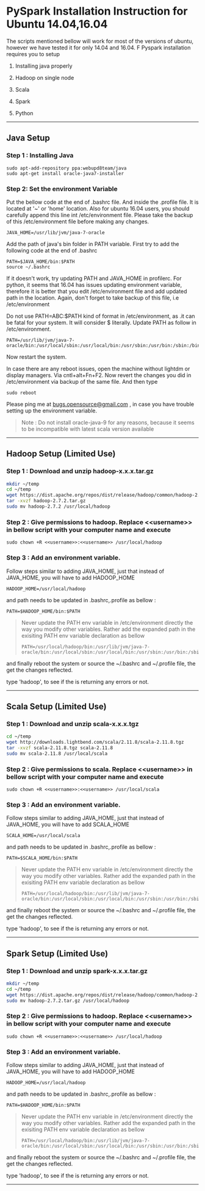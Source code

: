 # PySpark Installation Instruction for Ubuntu 14.04,16.04

The scripts mentioned bellow will work for most of the versions of ubuntu, however we have tested it for only 14.04 and 16.04. F Pyspark installation requires you to setup

1. Installing java properly

2. Hadoop on single node

3. Scala

4. Spark

5. Python


---

## Java Setup

### Step 1 : Installing Java

```
sudo apt-add-repository ppa:webupd8team/java
sudo apt-get install oracle-java7-installer
```

### Step 2: Set the environment Variable

Put the bellow code at the end of .bashrc file. And inside the .profile file. It is located at  '~' or 'home' location. Also for ubuntu 16.04 users, you should carefully append this line int \/etc\/environment file. Please take the backup of this \/etc\/environment file before making any changes.

```
JAVA_HOME=/usr/lib/jvm/java-7-oracle
```

Add the path of java's bin folder in PATH variable. First try to add the following code at the end of .bashrc

```
PATH=$JAVA_HOME/bin:$PATH
source ~/.bashrc
```

If it doesn't work, try updating PATH and JAVA\_HOME in profilerc. For python, it seems that 16.04 has issues updating environment variable, therefore it is better that you edit \/etc\/environment file and add updated path in the location. Again, don't forget to take backup of this file, i.e \/etc\/environment

Do not use PATH=ABC:$PATH kind of format in \/etc\/environment, as .it can be fatal for your system. It will consider $ literally. Update PATH as follow in \/etc\/environment.

```
PATH=/usr/lib/jvm/java-7-oracle/bin:/usr/local/sbin:/usr/local/bin:/usr/sbin:/usr/bin:/sbin:/bin:/usr/games:/usr/local/games
```

Now restart the system.

In case there are any reboot issues, open the machine without lightdm or display managers. Via cntl+alt+Fn+F2. Now revert the changes you did in \/etc\/environment via backup of the same file. And then type

```
sudo reboot
```

Please ping me at bugs.opensource@gmail.com , in case you have trouble setting up the environment variable.

> Note : Do not install oracle-java-9 for any reasons, because it seems to be incompatible with latest scala version available

---

## Hadoop Setup \(Limited Use\)

### Step 1 : Download and unzip hadoop-x.x.x.tar.gz

```bash
mkdir ~/temp
cd ~/temp
wget https://dist.apache.org/repos/dist/release/hadoop/common/hadoop-2.7.2/hadoop-2.7.2.tar.gz
tar -xvzf hadoop-2.7.2.tar.gz
sudo mv hadoop-2.7.2 /usr/local/hadoop
```

### Step 2 : Give permissions to hadoop. Replace &lt;&lt;username&gt;&gt; in bellow script with your computer name and execute

```
sudo chown +R <<username>>:<<username>> /usr/local/hadoop
```

### Step 3 : Add an environment variable.

Follow steps similar to adding JAVA\_HOME, just that instead of JAVA\_HOME, you will have to add HADOOP\_HOME

```
HADOOP_HOME=/usr/local/hadoop
```

and path needs to be updated in .bashrc,.profile as bellow :

```
PATH=$HADOOP_HOME/bin:$PATH
```

> Never update the PATH env variable in \/etc\/environment directly the way you modify other variables. Rather add the expanded path in the exisiting PATH env variable declaration as bellow
> 
> ```
> PATH=/usr/local/hadoop/bin:/usr/lib/jvm/java-7-oracle/bin:/usr/local/sbin:/usr/local/bin:/usr/sbin:/usr/bin:/sbin:/bin:/usr/games:/usr/local/games
> ```

and finally reboot the system or source the ~\/.bashrc and ~\/.profile file, the get the changes reflected.

type 'hadoop', to see if the is returning any errors or not.

---

## Scala Setup \(Limited Use\)

### Step 1 : Download and unzip scala-x.x.x.tgz

```bash
cd ~/temp
wget http://downloads.lightbend.com/scala/2.11.8/scala-2.11.8.tgz
tar -xvzf scala-2.11.8.tgz scala-2.11.8
sudo mv scala-2.11.8 /usr/local/scala
```

### Step 2 : Give permissions to scala. Replace &lt;&lt;username&gt;&gt; in bellow script with your computer name and execute

```
sudo chown +R <<username>>:<<username>> /usr/local/scala
```

### Step 3 : Add an environment variable.

Follow steps similar to adding JAVA\_HOME, just that instead of JAVA\_HOME, you will have to add SCALA\_HOME

```
SCALA_HOME=/usr/local/scala
```

and path needs to be updated in .bashrc,.profile as bellow :

```
PATH=$SCALA_HOME/bin:$PATH
```

> Never update the PATH env variable in \/etc\/environment directly the way you modify other variables. Rather add the expanded path in the exisiting PATH env variable declaration as bellow
> 
> ```
> PATH=/usr/local/hadoop/bin:/usr/lib/jvm/java-7-oracle/bin:/usr/local/sbin:/usr/local/bin:/usr/sbin:/usr/bin:/sbin:/bin:/usr/games:/usr/local/games
> ```

and finally reboot the system or source the ~\/.bashrc and ~\/.profile file, the get the changes reflected.

type 'hadoop', to see if the is returning any errors or not.

---

## Spark Setup \(Limited Use\)

### Step 1 : Download and unzip spark-x.x.x.tar.gz

```bash
mkdir ~/temp
cd ~/temp
wget https://dist.apache.org/repos/dist/release/hadoop/common/hadoop-2.7.2/hadoop-2.7.2.tar.gz
sudo mv hadoop-2.7.2.tar.gz /usr/local/hadoop
```

### Step 2 : Give permissions to hadoop. Replace &lt;&lt;username&gt;&gt; in bellow script with your computer name and execute

```
sudo chown +R <<username>>:<<username>> /usr/local/hadoop
```

### Step 3 : Add an environment variable.

Follow steps similar to adding JAVA\_HOME, just that instead of JAVA\_HOME, you will have to add HADOOP\_HOME

```
HADOOP_HOME=/usr/local/hadoop
```

and path needs to be updated in .bashrc,.profile as bellow :

```
PATH=$HADOOP_HOME/bin:$PATH
```

> Never update the PATH env variable in \/etc\/environment directly the way you modify other variables. Rather add the expanded path in the exisiting PATH env variable declaration as bellow
> 
> ```
> PATH=/usr/local/hadoop/bin:/usr/lib/jvm/java-7-oracle/bin:/usr/local/sbin:/usr/local/bin:/usr/sbin:/usr/bin:/sbin:/bin:/usr/games:/usr/local/games
> ```

and finally reboot the system or source the ~\/.bashrc and ~\/.profile file, the get the changes reflected.

type 'hadoop', to see if the is returning any errors or not.

---


